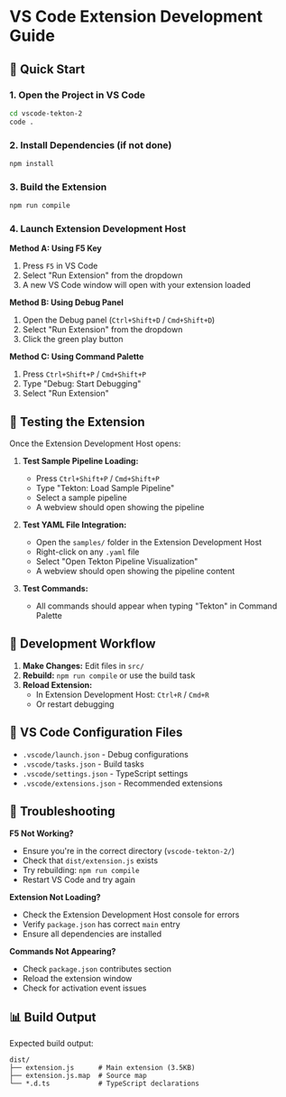# VS Code Extension Development Guide

## 🚀 Quick Start

### 1. Open the Project in VS Code
```bash
cd vscode-tekton-2
code .
```

### 2. Install Dependencies (if not done)
```bash
npm install
```

### 3. Build the Extension
```bash
npm run compile
```

### 4. Launch Extension Development Host

**Method A: Using F5 Key**
1. Press `F5` in VS Code
2. Select "Run Extension" from the dropdown
3. A new VS Code window will open with your extension loaded

**Method B: Using Debug Panel**
1. Open the Debug panel (`Ctrl+Shift+D` / `Cmd+Shift+D`)
2. Select "Run Extension" from the dropdown
3. Click the green play button

**Method C: Using Command Palette**
1. Press `Ctrl+Shift+P` / `Cmd+Shift+P`
2. Type "Debug: Start Debugging"
3. Select "Run Extension"

## 🎯 Testing the Extension

Once the Extension Development Host opens:

1. **Test Sample Pipeline Loading:**
   - Press `Ctrl+Shift+P` / `Cmd+Shift+P`
   - Type "Tekton: Load Sample Pipeline"
   - Select a sample pipeline
   - A webview should open showing the pipeline

2. **Test YAML File Integration:**
   - Open the `samples/` folder in the Extension Development Host
   - Right-click on any `.yaml` file
   - Select "Open Tekton Pipeline Visualization"
   - A webview should open showing the pipeline content

3. **Test Commands:**
   - All commands should appear when typing "Tekton" in Command Palette

## 🔧 Development Workflow

1. **Make Changes:** Edit files in `src/`
2. **Rebuild:** `npm run compile` or use the build task
3. **Reload Extension:** 
   - In Extension Development Host: `Ctrl+R` / `Cmd+R`
   - Or restart debugging

## 📁 VS Code Configuration Files

- `.vscode/launch.json` - Debug configurations
- `.vscode/tasks.json` - Build tasks 
- `.vscode/settings.json` - TypeScript settings
- `.vscode/extensions.json` - Recommended extensions

## 🐛 Troubleshooting

**F5 Not Working?**
- Ensure you're in the correct directory (`vscode-tekton-2/`)
- Check that `dist/extension.js` exists
- Try rebuilding: `npm run compile`
- Restart VS Code and try again

**Extension Not Loading?**
- Check the Extension Development Host console for errors
- Verify `package.json` has correct `main` entry
- Ensure all dependencies are installed

**Commands Not Appearing?**
- Check `package.json` contributes section
- Reload the extension window
- Check for activation event issues

## 📊 Build Output

Expected build output:
```
dist/
├── extension.js      # Main extension (3.5KB)
├── extension.js.map  # Source map
└── *.d.ts            # TypeScript declarations
``` 